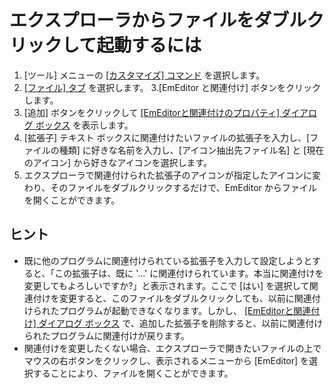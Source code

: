 # エクスプローラからファイルをダブルクリックして起動するには

1. \[ツール\] メニューの [\[カスタマイズ\] コマンド](../../cmd/tools/common_settings) を選択します。
2. [\[ファイル\] タブ](../../dlg/customize/file/index) を選択します。
3.\[EmEditor と関連付け\] ボタンをクリックします。
4. \[追加\] ボタンをクリックして [\[EmEditorと関連付けのプロパティ\] ダイアログ ボックス](../../dlg/file_associate/properties/index) を表示します。
5. \[拡張子\] テキスト ボックスに関連付けたいファイルの拡張子を入力し、\[ファイルの種類\] に好きな名前を入力し、\[アイコン抽出先ファイル名\] と
\[現在のアイコン\] から好きなアイコンを選択します。
6. エクスプローラで関連付けられた拡張子のアイコンが指定したアイコンに変わり、そのファイルをダブルクリックするだけで、EmEditor
からファイルを開くことができます。

## ヒント

- 既に他のプログラムに関連付けられている拡張子を入力して設定しようとすると、「この拡張子は、既に '...'
に関連付けられています。本当に関連付けを変更してもよろしいですか?」と表示されます。ここで \[はい\]
を選択して関連付けを変更すると、このファイルをダブルクリックしても、以前に関連付けられたプログラムが起動できなくなります。しかし、 [\[EmEditorと関連付け\] ダイアログ ボックス](../../dlg/file_associate/index) で、追加した拡張子を削除すると、以前に関連付けられたプログラムに関連付けが戻ります。
- 関連付けを変更したくない場合、エクスプローラで開きたいファイルの上でマウスの右ボタンをクリックし、表示されるメニューから \[EmEditor\]
を選択することにより、ファイルを開くことができます。
